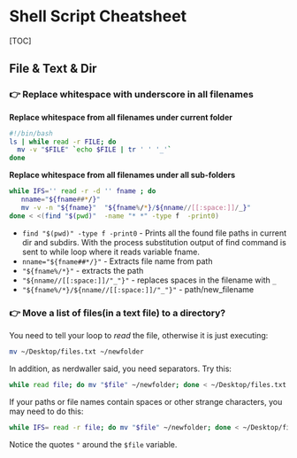 # Shell Script Cheatsheet

[TOC]


## File & Text & Dir
### 👉 Replace whitespace with underscore in all filenames
**Replace whitespace from all filenames under current folder**
```bash
#!/bin/bash
ls | while read -r FILE; do
  mv -v "$FILE" `echo $FILE | tr ' ' '_'`
done
```

**Replace whitespace from all filenames under all sub-folders**
```bash
while IFS='' read -r -d '' fname ; do
   nname="${fname##*/}"
   mv -v -n "${fname}"  "${fname%/*}/${nname//[[:space:]]/_}"
done < <(find "$(pwd)"  -name "* *" -type f  -print0)
```

- `find "$(pwd)" -type f -print0` - Prints all the found file paths in current dir and subdirs. With the process substitution output of find command is sent to while loop where it reads variable fname.
- `nname="${fname##*/}"` - Extracts file name from path
- `"${fname%/*}"` - extracts the path
- `"${nname//[[:space:]]/"_"}"` - replaces spaces in the filename with `_`
- `"${fname%/*}/${nname//[[:space:]]/"_"}"` - path/new_filename


[How to replace whitespace with underscore in all filenames?]: https://superuser.com/questions/1323011/how-to-replace-whitespace-with-underscore-in-all-filenames


### 👉 Move a list of files(in a text file) to a directory?
You need to tell your loop to _read_ the file, otherwise it is just executing:
```bash
mv ~/Desktop/files.txt ~/newfolder
```

In addition, as nerdwaller said, you need separators. Try this:
```bash
while read file; do mv "$file" ~/newfolder; done < ~/Desktop/files.txt
```

If your paths or file names contain spaces or other strange characters, you may need to do this:
```bash
while IFS= read -r file; do mv "$file" ~/newfolder; done < ~/Desktop/files.txt
```

Notice the quotes `"` around the `$file` variable.


[Move a list of files(in a text file) to a directory?]: https://superuser.com/questions/538306/move-a-list-of-filesin-a-text-file-to-a-directory
